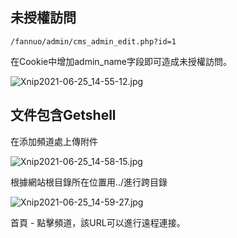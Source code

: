 <languages />

未授權訪問
----------

    /fannuo/admin/cms_admin_edit.php?id=1

在Cookie中增加admin_name字段即可造成未授權訪問。

![](Xnip2021-06-25_14-55-12.jpg "Xnip2021-06-25_14-55-12.jpg")

文件包含Getshell
----------------

在添加頻道處上傳附件

![](Xnip2021-06-25_14-58-15.jpg "Xnip2021-06-25_14-58-15.jpg")

根據網站根目錄所在位置用../進行跨目錄

![](Xnip2021-06-25_14-59-27.jpg "Xnip2021-06-25_14-59-27.jpg")

首頁 - 點擊頻道，該URL可以進行遠程連接。